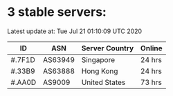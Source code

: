 # 3 stable servers:

Latest update at: Tue Jul 21 01:10:09 UTC 2020

| ID | ASN | Server Country | Online |
| -- | --- | -------------- | ------ |
| #.7F1D | AS63949 | Singapore | 24 hrs |
| #.33B9 | AS63888 | Hong Kong | 24 hrs |
| #.AA0D | AS9009 | United States | 73 hrs |

